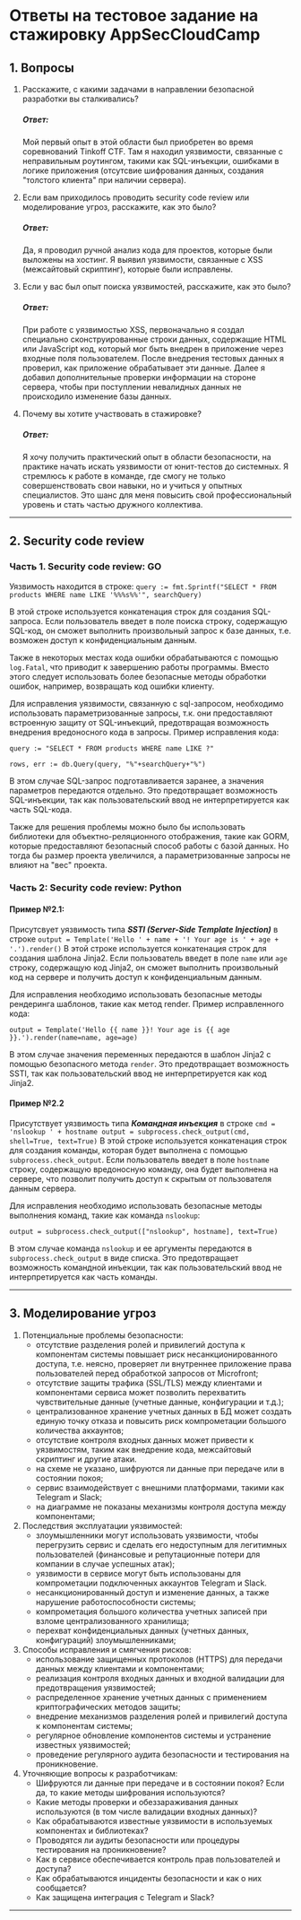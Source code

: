 # Ответы на тестовое задание на стажировку AppSecCloudCamp

## 1. Вопросы
1. Расскажите, с какими задачами в направлении безопасной разработки вы сталкивались?
    ##### Ответ:
    Мой первый опыт в этой области был приобретен во время соревнований Tinkoff CTF. Там я находил уязвимости, связанные с неправильным роутингом, такими как SQL-инъекции, ошибками в логике приложения (отсутсвие шифрования данных, создания "толстого клиента" при наличии сервера).
   
2. Если вам приходилось проводить security code review или моделирование угроз, расскажите, как это было?
    ##### Ответ:
     Да, я проводил ручной анализ кода для проектов, которые были выложены на хостинг. Я выявил уязвимости, связанные с XSS (межсайтовый скриптинг), которые были исправлены.
   
3. Если у вас был опыт поиска уязвимостей, расскажите, как это было?
    ##### Ответ:
     При работе с уязвимостью XSS, первоначально я создал специально сконструированные строки данных, содержащие HTML или JavaScript код, который мог быть внедрен в приложение через входные поля пользователем. После внедрения тестовых данных я проверил, как приложение обрабатывает эти данные. Далее я добавил дополнительные проверки информации на стороне сервера, чтобы при поступлении невалидных данных не происходило изменение базы данных.
   
4. Почему вы хотите участвовать в стажировке?
   ##### Ответ:
   Я хочу получить практический опыт в области безопасности, на практике начать искать уязвимости от юнит-тестов до  системных.
    Я стремлюсь к работе в команде, где смогу не только совершенствовать свои навыки, но и учиться у опытных специалистов.
    Это шанс для меня повысить свой профессиональный уровень и стать частью дружного коллектива.

---
## 2. Security code review
### Часть 1. Security code review: GO
Уязвимость находится в строке:
` query := fmt.Sprintf("SELECT * FROM products WHERE name LIKE '%%%s%%'", searchQuery) `

В этой строке используется конкатенация строк для создания SQL-запроса.
Если пользователь введет в поле поиска строку, содержащую SQL-код, он сможет выполнить произвольный запрос к базе данных, т.е. возможен доступ к конфиденциальным данным.

Также в некоторых местах кода ошибки обрабатываются с помощью ` log.Fatal `, что приводит к завершению работы программы.
Вместо этого следует использовать более безопасные методы обработки ошибок, например, возвращать код ошибки клиенту.


Для исправления уязвимости, связанную с sql-запросом, необходимо использовать параметризованные запросы, т.к. они предоставляют встроенную защиту от SQL-инъекций, предотвращая возможность внедрения вредоносного кода в запросы.
Пример исправления кода:

` query := "SELECT * FROM products WHERE name LIKE ?" `

` rows, err := db.Query(query, "%"+searchQuery+"%") `

В этом случае SQL-запрос подготавливается заранее, а значения параметров передаются отдельно.
Это предотвращает возможность SQL-инъекции, так как пользовательский ввод не интерпретируется как часть SQL-кода.

Также для решения проблемы можно было бы использовать библиотеки для объектно-реляционного отображения, такие как GORM, которые предоставляют безопасный способ работы с базой данных. Но тогда бы размер проекта увеличился, а параметризованные запросы не влияют на "вес" проекта.

### Часть 2: Security code review: Python
#### Пример №2.1:
Присутсвует уязвимость типа ***SSTI (Server-Side Template Injection)*** в строке ` output = Template('Hello ' + name + '! Your age is ' + age + '.').render() ` В этой строке используется конкатенация строк для создания шаблона Jinja2.
Если пользователь введет в поле ` name ` или ` age ` строку, содержащую код Jinja2, он сможет выполнить произвольный код на сервере и получить доступ к конфиденциальным данным.

Для исправления необходимо использовать безопасные методы рендеринга шаблонов, такие как метод render. Пример исправленного кода:

` output = Template('Hello {{ name }}! Your age is {{ age }}.').render(name=name, age=age) `

В этом случае значения переменных передаются в шаблон Jinja2 с помощью безопасного метода ` render `.
Это предотвращает возможность SSTI, так как пользовательский ввод не интерпретируется как код Jinja2.

#### Пример №2.2
Присутствует уязвимость типа ***Командная инъекция*** в строке ` cmd = 'nslookup ' + hostname
output = subprocess.check_output(cmd, shell=True, text=True) ` В этой строке используется конкатенация строк для создания команды, которая будет выполнена с помощью ` subprocess.check_output `.
Если пользователь введет в поле  ` hostname ` строку, содержащую вредоносную команду, она будет выполнена на сервере, что позволит получить доступ к скрытым от пользователя данным сервера.

Для исправления необходимо использовать безопасные методы выполнения команд, такие как команда `nslookup`:

`output = subprocess.check_output(["nslookup", hostname], text=True)`

В этом случае команда ` nslookup ` и ее аргументы передаются в ` subprocess.check_output ` в виде списка.
Это предотвращает возможность командной инъекции, так как пользовательский ввод не интерпретируется как часть команды.

---

## 3. Моделирование угроз

1. Потенциальные проблемы безопасности:
     * отсутствие разделения ролей и привилегий доступа к компонентам системы повышает риск несанкционированного доступа, т.е. неясно, проверяет ли внутреннее приложение права пользователей перед обработкой запросов от Microfront;
     * отсутствие защиты трафика (SSL/TLS) между клиентами и компонентами сервиса может позволить перехватить чувствительные данные (учетные данные, конфигурации и т.д.);
     * централизованное хранение учетных данных в БД может создать единую точку отказа и повысить риск компрометации большого количества аккаунтов;
     * отсутствие контроля входных данных может привести к уязвимостям, таким как внедрение кода, межсайтовый скриптинг и другие атаки.
     * на схеме не указано, шифруются ли данные при передаче или в состоянии покоя;
     * сервис взаимодействует с внешними платформами, такими как Telegram и Slack;
     * на диаграмме не показаны механизмы контроля доступа между компонентами;
2. Последствия эксплуатации уязвимостей:
     * злоумышленники могут использовать уязвимости, чтобы перегрузить сервис и сделать его недоступным для легитимных пользователей (финансовые и репутационные потери для компании в случае успешных атак);
     * уязвимости в сервисе могут быть использованы для компрометации подключенных аккаунтов Telegram и Slack.
     * несанкционированный доступ и изменение данных, а также нарушение работоспособности системы;
     * компрометация большого количества учетных записей при взломе централизованного хранилища;
     * перехват конфиденциальных данных (учетных данных, конфигураций) злоумышленниками;
3. Способы исправления и смягчения рисков:
     * использование защищенных протоколов (HTTPS) для передачи данных между клиентами и компонентами;
     * реализация контроля входных данных и входной валидации для предотвращения уязвимостей;
     * распределенное хранение учетных данных с применением криптографических методов защиты;
     * внедрение механизмов разделения ролей и привилегий доступа к компонентам системы;
     * регулярное обновление компонентов системы и устранение известных уязвимостей;
     * проведение регулярного аудита безопасности и тестирования на проникновение.
4. Уточняющие вопросы к разработчикам:
    * Шифруются ли данные при передаче и в состоянии покоя? Если да, то какие методы шифрования используются?
    * Какие методы проверки и обеззараживания данных используются (в том числе валидации входных данных)?
    * Как обрабатываются известные уязвимости в используемых компонентах и библиотеках?
    * Проводятся ли аудиты безопасности или процедуры тестирования на проникновение?
    * Как в сервисе обеспечивается контроль прав пользователей и доступа?
    * Как обрабатываются инциденты безопасности и как о них сообщается?
    * Как защищена интеграция с Telegram и Slack?

---
